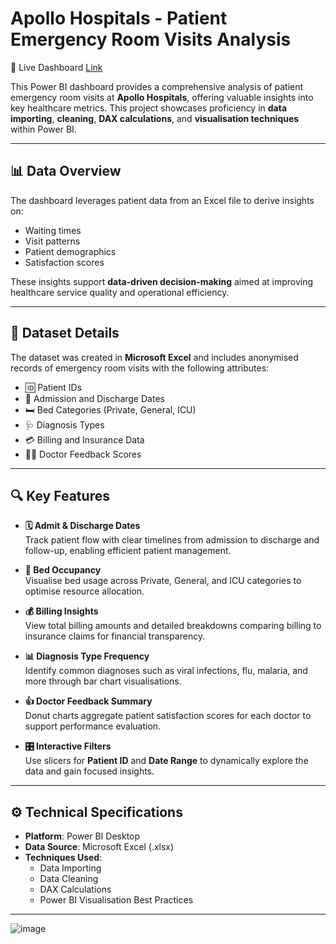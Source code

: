 # Apollo Hospitals - Patient Emergency Room Visits Analysis

🔗 Live Dashboard [Link](https://app.powerbi.com/view?r=eyJrIjoiNmFkNWQyZjMtZWJmZS00YjJkLTg0YjYtMTRkODA2MTEwNTg5IiwidCI6IjZlYTIxZGYzLThhYTctNDk5ZC05N2Y2LWQ1OGQxODA2MTM5MSJ9)

This Power BI dashboard provides a comprehensive analysis of patient emergency room visits at **Apollo Hospitals**, offering valuable insights into key healthcare metrics. This project showcases proficiency in **data importing**, **cleaning**, **DAX calculations**, and **visualisation techniques** within Power BI.

---

## 📊 Data Overview

The dashboard leverages patient data from an Excel file to derive insights on:
- Waiting times  
- Visit patterns  
- Patient demographics  
- Satisfaction scores  

These insights support **data-driven decision-making** aimed at improving healthcare service quality and operational efficiency.

---

## 📂 Dataset Details

The dataset was created in **Microsoft Excel** and includes anonymised records of emergency room visits with the following attributes:

- 🆔 Patient IDs  
- 🏥 Admission and Discharge Dates  
- 🛏️ Bed Categories (Private, General, ICU)  
- 🩺 Diagnosis Types  
- 💳 Billing and Insurance Data  
- 👨‍⚕️ Doctor Feedback Scores

---

## 🔍 Key Features

- **🗓 Admit & Discharge Dates**  
  Track patient flow with clear timelines from admission to discharge and follow-up, enabling efficient patient management.

- **🛌 Bed Occupancy**  
  Visualise bed usage across Private, General, and ICU categories to optimise resource allocation.

- **💰 Billing Insights**  
  View total billing amounts and detailed breakdowns comparing billing to insurance claims for financial transparency.

- **📊 Diagnosis Type Frequency**  
  Identify common diagnoses such as viral infections, flu, malaria, and more through bar chart visualisations.

- **👍 Doctor Feedback Summary**  
  Donut charts aggregate patient satisfaction scores for each doctor to support performance evaluation.

- **🎛 Interactive Filters**  
  Use slicers for **Patient ID** and **Date Range** to dynamically explore the data and gain focused insights.

---

## ⚙️ Technical Specifications

- **Platform**: Power BI Desktop  
- **Data Source**: Microsoft Excel (.xlsx)  
- **Techniques Used**:
  - Data Importing
  - Data Cleaning
  - DAX Calculations
  - Power BI Visualisation Best Practices

---
![image](https://github.com/user-attachments/assets/b9c9f811-063d-4775-80d7-ca945142d377)

